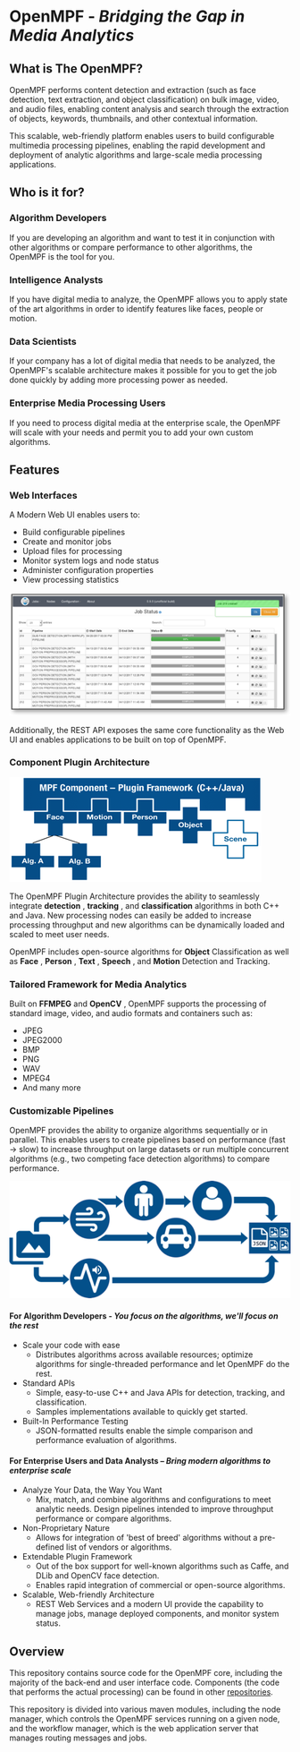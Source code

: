 # OpenMPF - _Bridging the Gap in Media Analytics_

## What is The OpenMPF?

OpenMPF performs content detection and extraction (such as face detection, text extraction, and object classification) on bulk image, video, and audio files, enabling content analysis and search through the extraction of objects, keywords, thumbnails, and other contextual information.

This scalable, web-friendly platform enables users to build configurable multimedia processing pipelines, enabling the rapid development and deployment of analytic algorithms and large-scale media processing applications.

## Who is it for?

### Algorithm Developers
If you are developing an algorithm and want to test it in conjunction with other algorithms or compare performance to other algorithms, the OpenMPF is the tool for you.
### Intelligence Analysts
If you have digital media to analyze, the OpenMPF allows you to apply state of the art algorithms in order to identify features like faces, people or motion.
### Data Scientists
If your company has a lot of digital media that needs to be analyzed, the OpenMPF's scalable architecture makes it possible for you to get the job done quickly by adding more processing power as needed.       
### Enterprise Media Processing Users
If you need to process digital media at the enterprise scale, the OpenMPF will scale with your needs and permit you to add your own custom algorithms.

## Features

### Web Interfaces

A Modern Web UI enables users to:

- Build configurable pipelines
- Create and monitor jobs
- Upload files for processing
- Monitor system logs and node status
- Administer configuration properties
- View processing statistics

![Web UI](README-images/web-ui.png)

Additionally, the REST API exposes the same core functionality as the Web UI and enables applications to be built on top of OpenMPF.

### Component Plugin Architecture
![Plugin Architecture](README-images/component-architecture.png)

The OpenMPF Plugin Architecture provides the ability to seamlessly integrate **detection** , **tracking** , and **classification** algorithms in both C++ and Java. New processing nodes can easily be added to increase processing throughput and new algorithms can be dynamically loaded and scaled to meet user needs.

OpenMPF includes open-source algorithms for **Object** Classification as well as **Face** , **Person** , **Text** , **Speech** , and **Motion** Detection and Tracking.

### Tailored Framework for Media Analytics

Built on **FFMPEG** and **OpenCV** , OpenMPF supports the processing of standard image, video, and audio formats and containers such as:

- JPEG
- JPEG2000
- BMP
- PNG
- WAV
- MPEG4
- And many more


### Customizable Pipelines

OpenMPF provides the ability to organize algorithms sequentially or in parallel. This enables users to create pipelines based on performance (fast -&gt; slow) to increase throughput on large datasets or run multiple concurrent algorithms (e.g., two competing face detection algorithms) to compare performance.

![Pipelines](README-images/pipelines.png)

#### For Algorithm Developers - _You focus on the algorithms, we'll focus on the rest_

- Scale your code with ease
  - Distributes algorithms across available resources; optimize algorithms for single-threaded performance and let OpenMPF do the rest.
- Standard APIs
  - Simple, easy-to-use C++ and Java APIs for detection, tracking, and classification.
  - Samples implementations available to quickly get started.
- Built-In Performance Testing
  - JSON-formatted results enable the simple comparison and performance evaluation of algorithms.

#### For Enterprise Users and Data Analysts – _Bring modern algorithms to enterprise scale_

- Analyze Your Data, the Way You Want
  - Mix, match, and combine algorithms and configurations to meet analytic needs. Design pipelines intended to improve throughput performance or compare algorithms.
- Non-Proprietary Nature
  - Allows for integration of 'best of breed' algorithms without a pre-defined list of vendors or algorithms.
- Extendable Plugin Framework
  - Out of the box support for well-known algorithms such as Caffe, and DLib and OpenCV face detection.
  - Enables rapid integration of commercial or open-source algorithms.
- Scalable, Web-friendly Architecture
  - REST Web Services and a modern UI provide the capability to manage jobs, manage deployed components, and monitor system status.

## Overview

This repository contains source code for the OpenMPF core, including the majority of the back-end and user interface code. Components (the code that performs the actual processing) can be found in other  [repositories](https://github.com/openmpf/).

This repository is divided into various maven modules, including the node manager, which controls the OpenMPF services running on a given node, and the workflow manager, which is the web application server that manages routing messages and jobs.